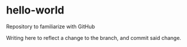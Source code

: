 # hello-world
Repository to familiarize with GitHub

Writing here to reflect a change to the branch, and commit said change.
